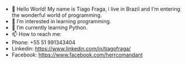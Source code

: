 - 👋 Hello World! My name is Tiago Fraga, i live in Brazil and I'm entering the wonderful world of programming. 
- 👀 I’m interested in learning programming.
- 🌱 I’m currently learning Python.
- 📫 How to reach me:
- Phone: +55 51 991343404
- Linkedin: https://www.linkedin.com/in/tiagofraga/
- Facebook: https://www.facebook.com/herrcomandant

<!---
Tiago-Fraga-1986/Tiago-Fraga-1986 is a ✨ special ✨ repository because its `README.md` (this file) appears on your GitHub profile.
You can click the Preview link to take a look at your changes.
--->
